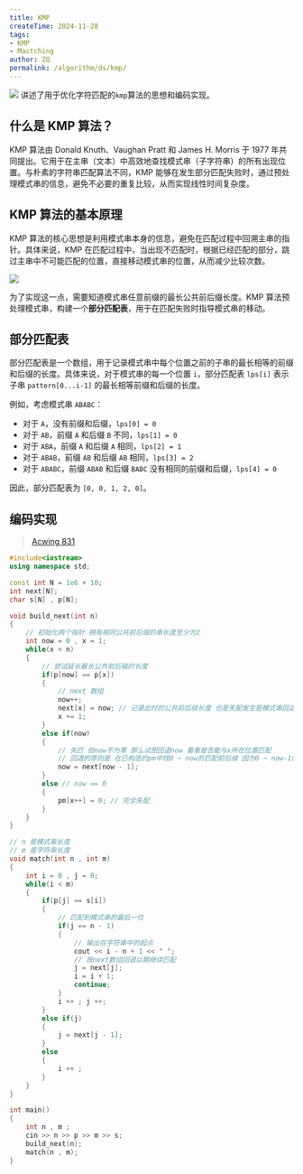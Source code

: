 ```yaml
---
title: KMP
createTime: 2024-11-28
tags:
- KMP
- Mactching
author: ZQ
permalink: /algorithm/ds/kmp/
---
```


![](https://alicloud-pic.oss-cn-shanghai.aliyuncs.com/BlogImg/Algorithm/KMP/KMP.png)
讲述了用于优化字符匹配的`kmp`算法的思想和编码实现。

<!-- more -->

## 什么是 KMP 算法？

KMP 算法由 Donald Knuth、Vaughan Pratt 和 James H. Morris 于 1977 年共同提出。它用于在主串（文本）中高效地查找模式串（子字符串）的所有出现位置。与朴素的字符串匹配算法不同，KMP 能够在发生部分匹配失败时，通过预处理模式串的信息，避免不必要的重复比较，从而实现线性时间复杂度。

## KMP 算法的基本原理

KMP 算法的核心思想是利用模式串本身的信息，避免在匹配过程中回溯主串的指针。具体来说，KMP 在匹配过程中，当出现不匹配时，根据已经匹配的部分，跳过主串中不可能匹配的位置，直接移动模式串的位置，从而减少比较次数。

![](https://alicloud-pic.oss-cn-shanghai.aliyuncs.com/BlogImg/Algorithm/KMP/KMP.png)

为了实现这一点，需要知道模式串任意前缀的最长公共前后缀长度。KMP 算法预处理模式串，构建一个**部分匹配表**，用于在匹配失败时指导模式串的移动。

## 部分匹配表

部分匹配表是一个数组，用于记录模式串中每个位置之前的子串的最长相等的前缀和后缀的长度。具体来说，对于模式串的每一个位置 `i`，部分匹配表 `lps[i]` 表示子串 `pattern[0...i-1]` 的最长相等前缀和后缀的长度。

例如，考虑模式串 `ABABC`：

- 对于 `A`，没有前缀和后缀，`lps[0] = 0`
- 对于 `AB`，前缀 `A` 和后缀 `B` 不同，`lps[1] = 0`
- 对于 `ABA`，前缀 `A` 和后缀 `A` 相同，`lps[2] = 1`
- 对于 `ABAB`，前缀 `AB` 和后缀 `AB` 相同，`lps[3] = 2`
- 对于 `ABABC`，前缀 `ABAB` 和后缀 `BABC` 没有相同的前缀和后缀，`lps[4] = 0`

因此，部分匹配表为 `[0, 0, 1, 2, 0]`。

## 编码实现

> [Acwing 831](https://www.acwing.com/problem/content/833/)

```cpp
#include<iostream>
using namespace std;

const int N = 1e6 + 10;
int next[N];
char s[N] , p[N];

void build_next(int n)
{
	// 初始化两个指针 拥有相同公共前后缀的串长度至少为2
    int now = 0 , x = 1;
    while(x < n)
    {
        // 尝试延长最长公共前后缀的长度
        if(p[now] == p[x])
        {
            // next 数组
            now++;
            next[x] = now; // 记录此时的公共前后缀长度 也是失配发生是模式串回退的位置
            x += 1;
        }
        else if(now)
        {
            // 失匹 但now不为零 那么试图回退now 看看是否能与x所在位置匹配
            // 回退的原则是 在已构造的pm中找0 ~ now的匹配前后缀 因为0 ~ now-1的匹配前后缀和 ~ x-1 的是完全一样的 所以如 p[pm[now-1]]
            now = next[now - 1];
        }
        else // now == 0 
        {
            pm[x++] = 0; // 完全失配
        }
    }
}

// n 是模式串长度
// m 是字符串长度
void match(int n , int m)
{
    int i = 0 , j = 0;
    while(i < m)
    {
        if(p[j] == s[i])
        {
            // 匹配到模式串的最后一位
            if(j == n - 1)
            {
                // 输出在字符串中的起点
                cout << i - n + 1 << " ";
                // 按next数组回退以期继续匹配
                j = next[j];
                i = i + 1;
                continue;
            }
            i ++ ; j ++;
        }
        else if(j)
        {
            j = next[j - 1];
        }
        else
        {
            i ++ ;
        }
    }
}

int main()
{
    int n , m ;
    cin >> n >> p >> m >> s;
    build_next(n);
    match(n , m);
}
```




